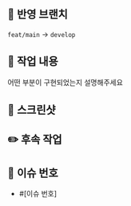## 🚀 반영 브랜치
`feat/main` → `develop`

## 📝 작업 내용

어떤 부분이 구현되었는지 설명해주세요

## 🌠 스크린샷

## ✏️ 후속 작업

## 📌 이슈 번호

- #[이슈 번호]
